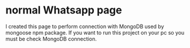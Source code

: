 # normal Whatsapp page

I created this page to perform connection with MongoDB used by mongoose npm package.
If you want to run this project on your pc so you must be check MongoDB connection.